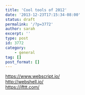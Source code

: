 ```yaml
---
title: 'Cool tools of 2012'
date: '2013-12-23T17:15:34-08:00'
status: draft
permalink: '/?p=3772'
author: sarah
excerpt: ''
type: post
id: 3772
category:
    - general
tag: []
post_format: []
---
```

https://www.webscript.io/  
http://webshell.io/  
https://ifttt.com/